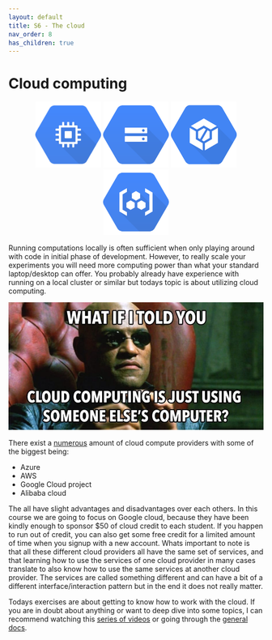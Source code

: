 ```yaml
---
layout: default
title: S6 - The cloud
nav_order: 8
has_children: true
---
```


# Cloud computing

<p align="center">
  <img src="../figures/icons/engine.png" width="130"> 
  <img src="../figures/icons/bucket.png" width="130"> 
  <img src="../figures/icons/build.png" width="130"> 
  <img src="../figures/icons/registry.png" width="130"> 
</p>

Running computations locally is often sufficient when only playing around with code in initial phase of 
development. However, to really scale your experiments you will need more computing power than what your
standard laptop/desktop can offer. You probably already have experience with running on a local cluster
or similar but todays topic is about utilizing cloud computing.

<p align="center">
  <img src="../figures/cloud_computing.jpeg" width="600" title="hover text">
</p>

There exist a [numerous](https://github.com/zszazi/Deep-learning-in-cloud) amount of cloud compute providers 
with some of the biggest being:
* Azure
* AWS
* Google Cloud project
* Alibaba cloud

The all have slight advantages and disadvantages over each others. In this course we are going to focus on 
Google cloud, because they have been kindly enough to sponsor $50 of cloud credit to each student. If you 
happen to run out of credit, you can also get some free credit for a limited amount of time when you 
signup with a new account. Whats important to note is that all these different cloud providers all have the same set of
services, and that learning how to use the services of one cloud provider in many cases translate to also know how to
use the same services at another cloud provider. The services are called something different and can have a bit of
a different interface/interaction pattern but in the end it does not really matter.

Todays exercises are about getting to know how to work with the cloud. If you are in doubt about anything or want to 
deep dive into some topics, I can recommend watching this 
[series of videos](https://www.youtube.com/watch?v=4D3X6Xl5c_Y&list=PLIivdWyY5sqKh1gDR0WpP9iIOY00IE0xL) 
or going through the [general docs](https://cloud.google.com/docs).
